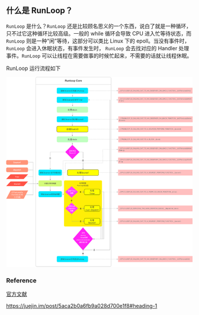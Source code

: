 ## 什么是 RunLoop？

`RunLoop` 是什么？`RunLoop` 还是比较顾名思义的一个东西，说白了就是一种循环，只不过它这种循环比较高级。一般的 while 循环会导致 CPU 进入忙等待状态，而 `RunLoop` 则是一种“闲”等待，这部分可以类比 Linux 下的 epoll。当没有事件时，`RunLoop` 会进入休眠状态，有事件发生时， `RunLoop` 会去找对应的 Handler 处理事件。`RunLoop` 可以让线程在需要做事的时候忙起来，不需要的话就让线程休眠。

RunLoop 运行流程如下

![](../../../Image/RunLoop/runloop.jpeg)



### Reference

[官方文献](https://developer.apple.com/library/archive/documentation/Cocoa/Conceptual/Multithreading/RunLoopManagement/RunLoopManagement.html#//apple_ref/doc/uid/10000057i-CH16-SW1)

https://juejin.im/post/5aca2b0a6fb9a028d700e1f8#heading-1

